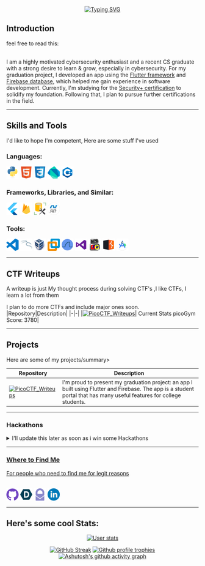 <div align="center">
  
[![Typing SVG](https://readme-typing-svg.demolab.com?font=Fira+Code&duration=4000&pause=700&color=F70000&center=true&vCenter=true&random=false&width=500&lines=HELLO+FRIEND!;My+Name+is+Mohamed+Alnaagi;Welcome+To+My+GitHub+Page;Feel+Free+To+Look+Around)](https://git.io/typing-svg)
</div>

## Introduction
<summary>feel free to read this:</summary><br>

I am a highly motivated cybersecurity enthusiast and a recent CS graduate with a strong desire to learn & grow, especially in cybersecurity. For my graduation project, I developed an app using the [Flutter framework](https://flutter.dev/) and [Firebase database](https://firebase.google.com/), which helped me gain experience in software development. Currently, I'm studying for the [Security+ certification](https://www.comptia.org/certifications/security) to solidify my foundation. Following that, I plan to pursue further certifications in the field.

------------


## Skills and Tools

</summary>I'd like to hope I'm competent, Here are some stuff I've used<br></summary>

### Languages:

<img src="./assets/python.svg" width="32"> <img src="./assets/html.svg" width="32"> <img src="./assets/css.svg" width="32"> <img src="./assets/dart.svg" width="32"> <img src="./assets/c++.png" width="32">


### Frameworks, Libraries, and Similar:

<img src="./assets/flutter.svg" width="32"> <img src="./assets/firebase.svg" width="32"> <img src="./assets/ssms.png" width="32"> <img src="./assets/net.png" width="32"> 

### Tools:
<img src="./assets/vscode.svg" width="32"> <img src="./assets/kali.svg" width="32"> <img src="./assets/virtualbox.png" width="32"> <img src="./assets/vmware.svg" width="32"> <img src="./assets/wireshark.png" width="32"> <img src="./assets/vs.png" width="32"> <img src="./assets/turbo.png" width="32"> <img src="./assets/burpsuite.svg" width="32"> <img src="./assets/androidstudio.svg" width="32">

------------



## CTF Writeups
<summary>A writeup is just My thought process during solving CTF's ,I like CTFs, I learn a lot from them</summary>

I plan to do more CTFs and include major ones soon.  
|Repository|Description|
|-|-|
|[![PicoCTF_Writeups](https://github-readme-stats.vercel.app/api/pin/?username=alnaagi&repo=PicoCTF_Writeups&theme=tokyonight&show_owner=true)](https://github.com/Alnaagi/PicoCTF_Writeups/)| Current Stats picoGym Score: 3780|


------------

## Projects
<summary>Here are some of my projects/summary>
  
|Repository|Description|
|-|-|
|[![PicoCTF_Writeups](https://github-readme-stats.vercel.app/api/pin/?username=alnaagi&repo=Alhadera&theme=tokyonight&show_owner=true)](https://github.com/Alnaagi/PicoCTF_Writeups/)| I'm proud to present my graduation project: an app I built using Flutter and Firebase. The app is a student portal that has many useful features for college students. |



------------


### Hackathons
<details>
  
<summary>I'll update this later as soon as i win some Hackathons <a href="https://devpost.com/alnaagi>Devpost</a>"</summary>
  
</details>

------------



### Where to Find Me

<summary>For people who need to find me for legit reasons</summary><br>

<a href="https://github.com/alnaagi"><img src="./assets/github.svg" width="32"></a> <a href="https://devpost.com/alnaagi"><img src="./assets/devpost.svg" width="32"></a> <a href="mailto:alnaagi@proton.me"><img src="./assets/protonmail.svg" width="32"></a> <a href="https://linked.in/alnaagi"><img src="./assets/linkedin.png" width="32"></a>

------------

## Here's some cool Stats:
<div align="center">

[![User stats](https://github-readme-stats.vercel.app/api?username=alnaagi&show_icons=true&count_private=true&include_all_commits=true&theme=tokyonight&hide_rank=true)](https://github.com/anuraghazra/github-readme-stats)
<!--[![Most used languages](https://github-readme-stats.vercel.app/api/top-langs/?username=alnaagi&count_private=true&include_all_commits=true&theme=tokyonight&layout=compact&langs_count=8)](https://github.com/anuraghazra/github-readme-stats)-->
[![GitHub Streak](https://github-readme-streak-stats.herokuapp.com?user=alnaagi&theme=tokyonight)](https://git.io/streak-stats)
[![Github profile trophies](https://github-profile-trophy.vercel.app/?username=alnaagi&theme=algolia&column=4)](https://github.com/ryo-ma/github-profile-trophy)
[![Ashutosh's github activity graph](https://github-readme-activity-graph.vercel.app/graph?username=alnaagi&bg_color=1a1b26&color=73daca&line=7dcfff&point=bb9af7&area=true&hide_border=true)](https://github.com/ashutosh00710/github-readme-activity-graph)
</div>
<!--
## Credits
<details>
<summary>If you want to know where all these readme widgets and cool stuff came from:</summary>

* Theme I use for all widgets: [Tokyo Night](https://marketplace.visualstudio.com/items?itemName=enkia.tokyo-night)
* Header image from [DenverCoder1/readme-typing-svg](https://github.com/DenverCoder1/readme-typing-svg)
* Visitor badge from [jwenjian/visitor-badge](https://github.com/jwenjian/visitor-badge) (no longer works :( unfortunate)
* SVG icons with more than one colour on it from either [devicons/devicon](https://github.com/devicons/devicon) or [VectorLogoZone](https://www.vectorlogo.zone/)
* other SVG icons from [simple-icons/simple-icons](https://github.com/simple-icons/simple-icons), I added a fill for colours
* Top languages, Github stats, and Github repos from [anuraghazra/github-readme-stats](https://github.com/anuraghazra/github-readme-stats)
* Coding streak from [DenverCoder1/github-readme-streak-stats](https://github.com/DenverCoder1/github-readme-streak-stats)
* Contribution graph from [ashutosh00710/github-readme-activity-graph](https://github.com/ashutosh00710/github-readme-activity-graph)
* Recent Github activity from [jamesgeorge007/github-activity-readme](https://github.com/jamesgeorge007/github-activity-readme)
* Github profile trophies from [ryo-ma/github-profile-trophy](https://github.com/ryo-ma/github-profile-trophy)
* Recent blog articles from [gautamkrishnar/blog-post-workflow](https://github.com/gautamkrishnar/blog-post-workflow)
* Badge board from [Holopin](https://www.holopin.io)
</details>
-->
